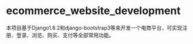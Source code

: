# ecommerce_website_development
本项目基于Django1.8.2和django-bootstrap3等来开发一个电商平台，可实现注册、登录、浏览、购买、支付等全部常用功能。
